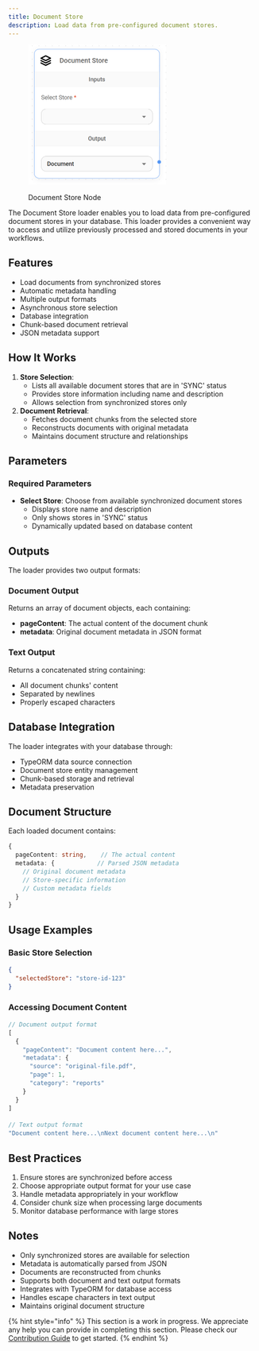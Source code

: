 ```yaml
---
title: Document Store
description: Load data from pre-configured document stores.
---
```


<figure><img src="/assets/image (6) (1) (1) (1) (1) (1) (1) (1) (2).png" alt="" width="278"><figcaption><p>Document Store Node</p></figcaption></figure>

The Document Store loader enables you to load data from pre-configured document stores in your database. This loader provides a convenient way to access and utilize previously processed and stored documents in your workflows.

## Features

* Load documents from synchronized stores
* Automatic metadata handling
* Multiple output formats
* Asynchronous store selection
* Database integration
* Chunk-based document retrieval
* JSON metadata support

## How It Works

1. **Store Selection**:
   * Lists all available document stores that are in 'SYNC' status
   * Provides store information including name and description
   * Allows selection from synchronized stores only
2. **Document Retrieval**:
   * Fetches document chunks from the selected store
   * Reconstructs documents with original metadata
   * Maintains document structure and relationships

## Parameters

### Required Parameters

* **Select Store**: Choose from available synchronized document stores
  * Displays store name and description
  * Only shows stores in 'SYNC' status
  * Dynamically updated based on database content

## Outputs

The loader provides two output formats:

### Document Output

Returns an array of document objects, each containing:

* **pageContent**: The actual content of the document chunk
* **metadata**: Original document metadata in JSON format

### Text Output

Returns a concatenated string containing:

* All document chunks' content
* Separated by newlines
* Properly escaped characters

## Database Integration

The loader integrates with your database through:

* TypeORM data source connection
* Document store entity management
* Chunk-based storage and retrieval
* Metadata preservation

## Document Structure

Each loaded document contains:

```typescript
{
  pageContent: string,    // The actual content
  metadata: {            // Parsed JSON metadata
    // Original document metadata
    // Store-specific information
    // Custom metadata fields
  }
}
```

## Usage Examples

### Basic Store Selection

```json
{
  "selectedStore": "store-id-123"
}
```

### Accessing Document Content

```typescript
// Document output format
[
  {
    "pageContent": "Document content here...",
    "metadata": {
      "source": "original-file.pdf",
      "page": 1,
      "category": "reports"
    }
  }
]

// Text output format
"Document content here...\nNext document content here...\n"
```

## Best Practices

1. Ensure stores are synchronized before access
2. Choose appropriate output format for your use case
3. Handle metadata appropriately in your workflow
4. Consider chunk size when processing large documents
5. Monitor database performance with large stores

## Notes

* Only synchronized stores are available for selection
* Metadata is automatically parsed from JSON
* Documents are reconstructed from chunks
* Supports both document and text output formats
* Integrates with TypeORM for database access
* Handles escape characters in text output
* Maintains original document structure

{% hint style="info" %}
This section is a work in progress. We appreciate any help you can provide in completing this section. Please check our [Contribution Guide](broken-reference/) to get started.
{% endhint %}
